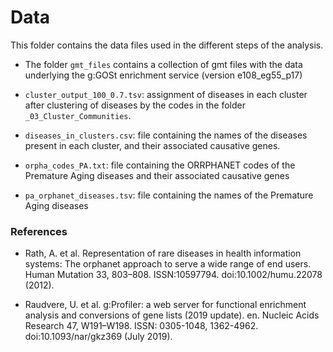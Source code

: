 # Data

This folder contains the data files used in the different steps of the analysis.

* The folder ```gmt_files``` contains a collection of gmt files with the data underlying the g:GOSt enrichment service (version e108_eg55_p17)

* ```cluster_output_100_0.7.tsv```: assignment of diseases in each cluster after clustering of diseases by the codes in the folder ```_03_Cluster_Communities```.

* ```diseases_in_clusters.csv```: file containing the names of the diseases present in each cluster, and their associated causative genes. 

* ```orpha_codes_PA.txt```: file containing the ORRPHANET codes of the Premature Aging diseases and their associated causative genes

* ```pa_orphanet_diseases.tsv```: file containing the names of the Premature Aging diseases

### References

* Rath, A. et al. Representation of rare diseases in health information systems: The orphanet approach to serve a wide range of end users. Human Mutation 33, 803–808. ISSN:10597794. doi:10.1002/humu.22078 (2012).

* Raudvere, U. et al. g:Profiler: a web server for functional enrichment analysis and conversions of gene lists (2019 update). en. Nucleic Acids Research 47, W191–W198. ISSN:
0305-1048, 1362-4962. doi:10.1093/nar/gkz369 (July 2019).
